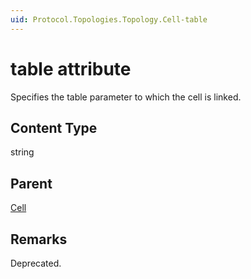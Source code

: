 ```yaml
---
uid: Protocol.Topologies.Topology.Cell-table
---
```


# table attribute

Specifies the table parameter to which the cell is linked.

## Content Type

string

## Parent

[Cell](xref:Protocol.Topologies.Topology.Cell)

## Remarks

Deprecated.


